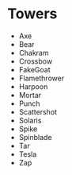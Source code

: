# Towers
* Axe
* Bear
* Chakram
* Crossbow
* FakeGoat
* Flamethrower
* Harpoon
* Mortar
* Punch
* Scattershot
* Solaris
* Spike
* Spinblade
* Tar
* Tesla
* Zap